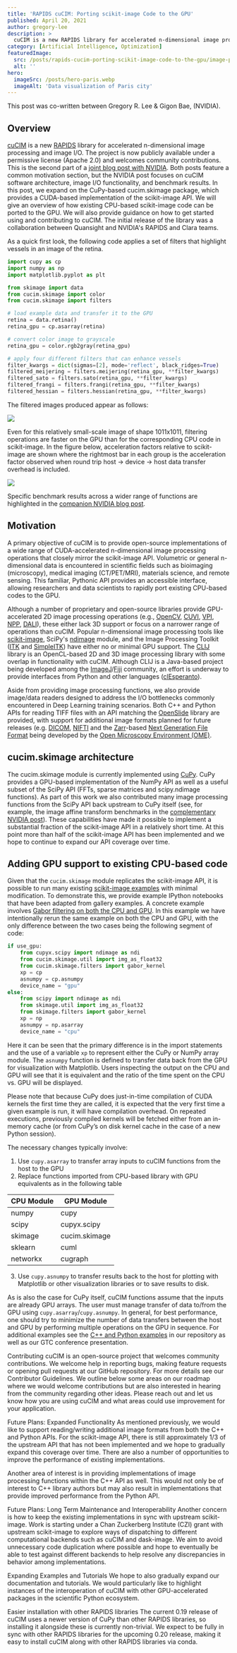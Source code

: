 ```yaml
---
title: 'RAPIDS cuCIM: Porting scikit-image Code to the GPU'
published: April 20, 2021
author: gregory-lee
description: >
  cuCIM is a new RAPIDS library for accelerated n-dimensional image processing and image I/O. The project is now publicly available under a permissive license (Apache 2.0) and welcomes community contributions. This is the second part of a joint blog post with NVIDIA. Both posts feature a common motivation section, but the NVIDIA post focuses on cuCIM software architecture, image I/O functionality, and benchmark results. In this post, we expand on the CuPy-based cucim.skimage package, which provides a CUDA-based implementation of the scikit-image API. We will give an overview of how existing CPU-based scikit-image code can be ported to the GPU. We will also provide guidance on how to get started using and contributing to cuCIM. The initial release of the library was a collaboration between Quansight and NVIDIA's RAPIDS and Clara teams.
category: [Artificial Intelligence, Optimization]
featuredImage:
  src: /posts/rapids-cucim-porting-scikit-image-code-to-the-gpu/image-processing-img-1.png
  alt: ''
hero:
  imageSrc: /posts/hero-paris.webp
  imageAlt: 'Data visualization of Paris city'
---
```


This post was co-written between Gregory R. Lee & Gigon Bae, (NVIDIA).

## Overview

[cuCIM][cucim repo] is a new [RAPIDS][rapids site] library for accelerated
n-dimensional image processing and image I/O. The project is now publicly
available under a permissive license (Apache 2.0) and welcomes community
contributions. This is the second part of a
[joint blog post with NVIDIA][nvidia companion post]. Both posts feature a
common motivation section, but the NVIDIA post focuses on cuCIM software
architecture, image I/O functionality, and benchmark results. In this post, we
expand on the CuPy-based cucim.skimage package, which provides a CUDA-based
implementation of the scikit-image API. We will give an overview of how existing
CPU-based scikit-image code can be ported to the GPU. We will also provide
guidance on how to get started using and contributing to cuCIM. The initial
release of the library was a collaboration between Quansight and NVIDIA's RAPIDS
and Clara teams.

As a quick first look, the following code applies a set of filters that
highlight vessels in an image of the retina.

```python
import cupy as cp
import numpy as np
import matplotlib.pyplot as plt

from skimage import data
from cucim.skimage import color
from cucim.skimage import filters

# load example data and transfer it to the GPU
retina = data.retina()
retina_gpu = cp.asarray(retina)

# convert color image to grayscale
retina_gpu = color.rgb2gray(retina_gpu)

# apply four different filters that can enhance vessels
filter_kwargs = dict(sigmas=[2], mode='reflect', black_ridges=True)
filtered_meijering = filters.meijering(retina_gpu, **filter_kwargs)
filtered_sato = filters.sato(retina_gpu, **filter_kwargs)
filtered_frangi = filters.frangi(retina_gpu, **filter_kwargs)
filtered_hessian = filters.hessian(retina_gpu, **filter_kwargs)
```

The filtered images produced appear as follows:

![](/posts/rapids-cucim-porting-scikit-image-code-to-the-gpu/image-processing-img-2.png)

Even for this relatively small-scale image of shape 1011x1011, filtering operations are faster on the GPU than for the corresponding CPU code in scikit-image. In the figure below, acceleration factors relative to scikit-image are shown where the rightmost bar in each group is the acceleration factor observed when round trip host -> device -> host data transfer overhead is included.

![](/posts/rapids-cucim-porting-scikit-image-code-to-the-gpu/image-processing-img-3.png)

Specific benchmark results across a wider range of functions are highlighted in the [companion NVIDIA blog post][nvidia companion post].

## Motivation

A primary objective of cuCIM is to provide open-source implementations of a wide range of CUDA-accelerated n-dimensional image processing operations that closely mirror the scikit-image API. Volumetric or general n-dimensional data is encountered in scientific fields such as bioimaging (microscopy), medical imaging (CT/PET/MRI), materials science, and remote sensing. This familiar, Pythonic API provides an accessible interface, allowing researchers and data scientists to rapidly port existing CPU-based codes to the GPU.

Although a number of proprietary and open-source libraries provide GPU-accelerated 2D image processing operations (e.g., [OpenCV][opencv], [CUVI][cuvi], [VPI][vpi], [NPP][npp], [DALI][dali]), these either lack 3D support or focus on a narrower range of operations than cuCIM. Popular n-dimensional image processing tools like [scikit-image][scikit image], SciPy's [ndimage][ndimage] module, and the Image Processing Toolkit ([ITK][itk] and [SimpleITK][simple itk]) have either no or minimal GPU support. The [CLIJ][clij] library is an OpenCL-based 2D and 3D image processing library with some overlap in functionality with cuCIM. Although CLIJ is a Java-based project being developed among the [ImageJ][imagej]/[Fiji][fiji] community, an effort is underway to provide interfaces from Python and other languages ([clEsperanto][cl esperanto]).

Aside from providing image processing functions, we also provide image/data readers designed to address the I/O bottlenecks commonly encountered in Deep Learning training scenarios. Both C++ and Python APIs for reading TIFF files with an API matching the [OpenSlide][openslide] library are provided, with support for additional image formats planned for future releases (e.g. [DICOM][dicom], [NIFTI][nifti] and the [Zarr][zarr]-based [Next Generation File Format][next generation file format] being developed by the [Open Microscopy Environment (OME)][ome].

## cucim.skimage architecture

The cucim.skimage module is currently implemented using [CuPy][cupy]. CuPy provides a GPU-based implementation of the NumPy API as well as a useful subset of the SciPy API (FFTs, sparse matrices and scipy.ndimage functions). As part of this work we also contributed many image processing functions from the SciPy API back upstream to CuPy itself (see, for example, the image affine transform benchmarks in the [complementary NVIDIA post][nvidia companion post]). These capabilities have made it possible to implement a substantial fraction of the scikit-image API in a relatively short time. At this point more than half of the scikit-image API has been implemented and we hope to continue to expand our API coverage over time.

## Adding GPU support to existing CPU-based code

Given that the `cucim.skimage` module replicates the scikit-image API, it is possible to run many existing [scikit-image examples][skimage examples] with minimal modification. To demonstrate this, we provide example IPython notebooks that have been adapted from gallery examples. A concrete example involves [Gabor filtering on both the CPU and GPU][gabor example]. In this example we have intentionally rerun the same example on both the CPU and GPU, with the only difference between the two cases being the following segment of code:

```python
if use_gpu:
    from cupyx.scipy import ndimage as ndi
    from cucim.skimage.util import img_as_float32
    from cucim.skimage.filters import gabor_kernel
    xp = cp
    asnumpy = cp.asnumpy
    device_name = "gpu"
else:
    from scipy import ndimage as ndi
    from skimage.util import img_as_float32
    from skimage.filters import gabor_kernel
    xp = np
    asnumpy = np.asarray
    device_name = "cpu"
```

Here it can be seen that the primary difference is in the import statements and the use of a variable `xp` to represent either the CuPy or NumPy array module. The `asnumpy` function is defined to transfer data back from the GPU for visualization with Matplotlib. Users inspecting the output on the CPU and GPU will see that it is equivalent and the ratio of the time spent on the CPU vs. GPU will be displayed.

Please note that because CuPy does just-in-time compilation of CUDA kernels the first time they are called, it is expected that the very first time a given example is run, it will have compilation overhead. On repeated executions, previously compiled kernels will be fetched either from an in-memory cache (or from CuPy’s on disk kernel cache in the case of a new Python session).

The necessary changes typically involve:

1. Use `cupy.asarray` to transfer array inputs to cuCIM functions from the host to the GPU
2. Replace functions imported from CPU-based library with GPU equivalents as in the following table

| CPU Module  | GPU Module    |
|-------------|---------------|
| numpy       | cupy          |
| scipy       | cupyx.scipy   |
| skimage     | cucim.skimage |
| sklearn     | cuml          |
| networkx    | cugraph       |

3. Use `cupy.asnumpy` to transfer results back to the host for plotting with Matplotlib or other visualization libraries or to save results to disk.

As is also the case for CuPy itself, cuCIM functions assume that the inputs are already GPU arrays. The user must manage transfer of data to/from the GPU using `cupy.asarray`/`cupy.asnumpy`. In general, for best performance, one should try to minimize the number of data transfers between the host and GPU by performing multiple operations on the GPU in sequence. For additional examples see the [C++ and Python examples][c++ and python examples] in our repository as well as our GTC conference presentation.

Contributing
cuCIM is an open-source project that welcomes community contributions. We welcome help in reporting bugs, making feature requests or opening pull requests at our GitHub repository. For more details see our Contributor Guidelines. We outline below some areas on our roadmap where we would welcome contributions but are also interested in hearing from the community regarding other ideas. Please reach out and let us know how you are using cuCIM and what areas could use improvement for your application.



Future Plans: Expanded Functionality
As mentioned previously, we would like to support reading/writing additional image formats from both the C++ and Python APIs. For the scikit-image API, there is still approximately 1/3 of the upstream API that has not been implemented and we hope to gradually expand this coverage over time. There are also a number of opportunities to improve the performance of existing implementations.

Another area of interest is in providing implementations of image processing functions within the C++ API as well. This would not only be of interest to C++ library authors but may also result in implementations that provide improved performance from the Python API.



Future Plans: Long Term Maintenance and Interoperability
Another concern is how to keep the existing implementations in sync with upstream scikit-image. Work is starting under a Chan Zuckerberg Institute (CZI) grant with upstream scikit-image to explore ways of dispatching to different computational backends such as cuCIM and dask-image. We aim to avoid unnecessary code duplication where possible and hope to eventually be able to test against different backends to help resolve any discrepancies in behavior among implementations.



Expanding Examples and Tutorials
We hope to also gradually expand our documentation and tutorials. We would particularly like to highlight instances of the interoperation of cuCIM with other GPU-accelerated packages in the scientific Python ecosystem.



Easier installation with other RAPIDS libraries
The current 0.19 release of cuCIM uses a newer version of CuPy than other RAPIDS libraries, so installing it alongside these is currently non-trivial. We expect to be fully in sync with other RAPIDS libraries for the upcoming 0.20 release, making it easy to install cuCIM along with other RAPIDS libraries via conda.

[cucim repo]: https://github.com/rapidsai/cucim
[nvidia companion post]: https://developer.nvidia.com/blog/cucim-rapid-n-dimensional-image-processing-and-i-o-on-gpus
[rapids site]: https://rapids.ai/
[opencv]: https://opencv.org/
[cuvi]: https://cuvilib.com/
[vpi]: https://developer.nvidia.com/embedded/vpi
[npp]: https://developer.nvidia.com/npp
[dali]: https://developer.nvidia.com/dali
[scikit image]: https://scikit-image.org/
[ndimage]: https://docs.scipy.org/doc/scipy/reference/ndimage.html
[itk]: https://itk.org/
[simple itk]: https://simpleitk.org/
[clij]: https://clij.github.io/clij2/
[imagej]: https://imagej.net/
[fiji]: https://fiji.sc/
[cl esperanto]: https://clesperanto.github.io/
[openslide]: https://openslide.org/
[dicom]: https://www.dicomstandard.org/
[nifti]: https://nifti.nimh.nih.gov/
[zarr]: https://zarr.readthedocs.io/en/stable/
[next generation file format]: https://ngff.openmicroscopy.org/
[ome]: https://www.openmicroscopy.org/
[cupy]: https://cupy.dev/
[skimage examples]: https://scikit-image.org/docs/stable/auto_examples/
[example notebooks]: https://github.com/rapidsai/cucim/tree/branch-0.19/notebooks
[gabor example]: https://github.com/rapidsai/cucim/blob/branch-0.19/notebooks/gabor_example.ipynb
[c++ and python examples]: https://github.com/rapidsai/cucim/tree/branch-0.19/examples
